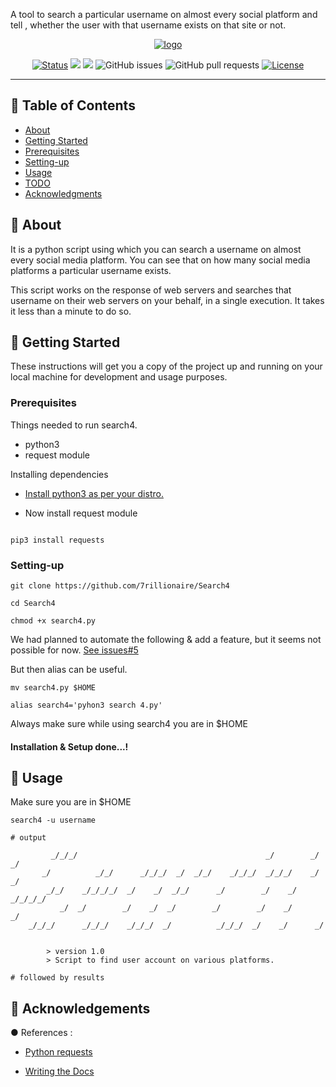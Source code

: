 
A tool to search a particular username on almost every social platform and tell , whether the user with that username exists on that site or not.
<p align="center">
<a href="https://github.com/7rillionaire/Search4">
<img src="https://i.ibb.co/TWvY84p/Pics-Art-12-01-03-29-17-1.png" alt="logo"></a>
</p>


<div align="center">

  [![Status](https://img.shields.io/badge/status-active-success.svg)]()
  <img src="https://img.shields.io/badge/version-1.0-blue.svg">
  <img src="https://img.shields.io/badge/python->=_3.6-green.svg">
  ![GitHub issues](https://img.shields.io/github/issues-raw/7rillionaire/Search4.svg)
  ![GitHub pull requests](https://img.shields.io/github/issues-pr-raw/7rillionaire/Search4.svg)
  [![License](https://img.shields.io/badge/license-MIT-blue.svg)](/LICENSE)

</div>

---

<p align="center"> 

   
</p>

## 📝 Table of Contents
- [About](#about)
- [Getting Started](#getting_started)
- [Prerequisites](#prerequisites)
- [Setting-up](#setup)
- [Usage](#usage)
- [TODO](https://github.com/7rillionaire/Search4/blob/master/TODO.md)
- [Acknowledgments](#acknowledgement)

## 🧐 About <a name = "about"></a>

It is a python script using which you can search a username on almost every social media platform. You can see that on how many social media platforms a particular username exists. 

This script works on the response of web servers and searches that username on their web servers on your behalf, in a single execution. It takes it less than a minute to do so.

## 🏁 Getting Started <a name = "getting_started"></a>
These instructions will get you a copy of the project up and running on your local machine for development and usage purposes.

### Prerequisites <a name="prerequisites"></a>
Things needed to run search4.

- python3
- request module

Installing dependencies

- [Install python3 as per your distro.](https://realpython.com/installing-python)

- Now install request module

<code>
pip3 install requests
</code>

### Setting-up <a name="setup"></a>

```
git clone https://github.com/7rillionaire/Search4

cd Search4

chmod +x search4.py

```
We had planned to automate the following & add a feature,  but it seems not possible for now. [See issues#5](https://github.com/7rillionaire/Search4/issues/5)

But then alias can be useful.

```
mv search4.py $HOME

alias search4='pyhon3 search 4.py'

```
Always make sure while using search4 you are in $HOME


#### Installation & Setup done...!


## 🎈 Usage <a name="usage"></a>


Make sure you are in $HOME

```
search4 -u username

# output

         _/_/_/                                          _/        _/  _/
       _/          _/_/      _/_/_/  _/  _/_/    _/_/_/  _/_/_/    _/  _/
        _/_/    _/_/_/_/  _/    _/  _/_/      _/        _/    _/  _/_/_/_/
           _/  _/        _/    _/  _/        _/        _/    _/      _/
    _/_/_/      _/_/_/    _/_/_/  _/          _/_/_/  _/    _/      _/


        > version 1.0
        > Script to find user account on various platforms.

# followed by results

```
 

## 🎉 Acknowledgements <a name = "acknowledgement"></a>

● References :

- [Python requests](https://realpython.com/python-requests/)

- [Writing the Docs](https://github.com/kylelobo/The-Documentation-Compendium)
